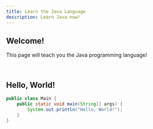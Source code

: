 ```yaml
---
title: Learn the Java Language
description: Learn Java now!
---
```


## Welcome!

This page will teach you the Java programming language!

<br>

## Hello, World!

```java
public class Main {
    public static void main(String[] args) {
        System.out.println("Hello, World!");
    }
}
```